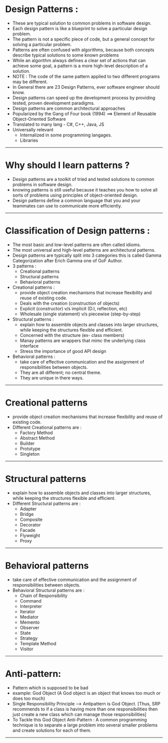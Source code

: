 # Design Patterns :

- These are typical solution to common problems in software design.
- Each design pattern is like a blueprint to solve a particular design problem.
- The pattern is not a specific piece of code, but a general concept for solving a particular problem.
- Patterns are often confused with algorithms, because both concepts describe typical solutions to some known problems
- While an algorithm always defines a clear set of actions that can achieve some goal, a pattern is a more high-level description of a solution.
- NOTE : The code of the same pattern applied to two different programs may be different.
- In General there are 23 Design Patterns, ever software engineer should know.
- Design patterns can speed up the development process by providing tested, proven development paradigms.
- Design patterns are common architectural approaches
- Popularized by the Gang of Four book (1994) ==> Element of Reusable Object-Oriented Software
- Translated to many lang - C#, C++, Java, JS
- Universally relevant
  - Internalized in some programming langages.
  - Libraries

---

# Why should I learn patterns ?

- Design patterns are a toolkit of tried and tested solutions to common problems in software design.
- knowing patterns is still useful because it teaches you how to solve all sorts of problems using principles of object-oriented design.
- Design patterns define a common language that you and your teammates can use to communicate more efficiently.

---

# Classification of Design patterns :

- The most basic and low-level patterns are often called idioms.
- The most universal and high-level patterns are architectural patterns.
- Design patterns are typically split into 3 categories this is called Gamma Categorization after Erich Gamma one of GoF Author.
- 3 patterns :
  - Creational patterns
  - Structural patterns
  - Behavioral patterns
- Creational patterns :
  - provide object creation mechanisms that increase flexibility and reuse of existing code.
  - Deals with the creation (construction of objects)
  - Explicit (constructor) v/s implicit (D.I, reflection, etc)
  - Wholesale (single statement) v/s piecewise (step-by-step)
- Structural patterns :
  - explain how to assemble objects and classes into larger structures, while keeping the structures flexible and efficient.
  - Concerned with the structure (ex- class members)
  - Manay patterns are wrappers that mimc the underlying class interface
  - Stress the importance of good API design
- Behavioral patterns :
  - take care of effective communication and the assignment of responsibilities between objects.
  - They are all different; no central theme.
  - They are unique in there ways.

---

# Creational patterns

- provide object creation mechanisms that increase flexibility and reuse of existing code.
- Different Creational patterns are :
  - Factory Method
  - Abstract Method
  - Builder
  - Prototype
  - Singleton

---

# Structural patterns

- explain how to assemble objects and classes into larger structures, while keeping the structures flexible and efficient.
- Different Structural patterns are :
  - Adapter
  - Bridge
  - Composite
  - Decorator
  - Facade
  - Flyweight
  - Proxy

---

# Behavioral patterns

- take care of effective communication and the assignment of responsibilities between objects.
- Behavioral Structural patterns are :
  - Chain of Responsibility
  - Command
  - Interpreter
  - Iterator
  - Mediator
  - Memento
  - Observer
  - State
  - Strategy
  - Template Method
  - Visitor

---

# Anti-pattern:

- Pattern which is supposed to be bad
- example: God Object (A God object is an object that knows too much or does too much)
- Single Responsibility Principle --> Antipattern is God Object. [Thus, SRP recommends to if a class is having more than one responsibilities then just create a new class which can manage those responsibilities]
- To Tackle this God Object Anti-Pattern : A common programming technique is to separate a large problem into several smaller problems and create solutions for each of them.

---

